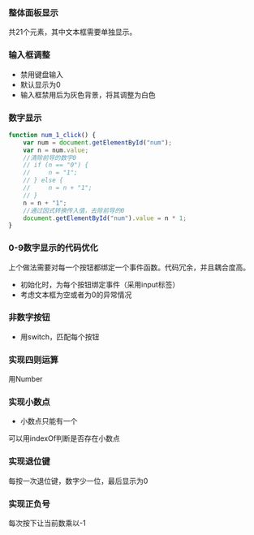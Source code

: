 ### 整体面板显示
共21个元素，其中文本框需要单独显示。

### 输入框调整
- 禁用键盘输入
- 默认显示为0
- 输入框禁用后为灰色背景，将其调整为白色

### 数字显示
```javascript
function num_1_click() {
    var num = document.getElementById("num");
    var n = num.value;
    //清除前导的数字0
    // if (n == "0") {
    //     n = "1";
    // } else {
    //     n = n + "1";
    // }
    n = n + "1";
    //通过因式转换传入值，去除前导的0
    document.getElementById("num").value = n * 1;
}
```

### 0-9数字显示的代码优化
上个做法需要对每一个按钮都绑定一个事件函数。代码冗余，并且耦合度高。
- 初始化时，为每个按钮绑定事件（采用input标签）
- 考虑文本框为空或者为0的异常情况

### 非数字按钮
- 用switch，匹配每个按钮

### 实现四则运算
用Number

### 实现小数点
- 小数点只能有一个  

可以用indexOf判断是否存在小数点
### 实现退位键
每按一次退位键，数字少一位，最后显示为0

### 实现正负号
每次按下让当前数乘以-1
